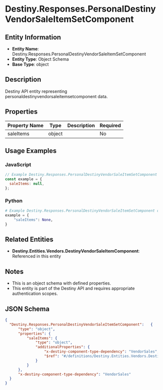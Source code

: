 # Destiny.Responses.PersonalDestinyVendorSaleItemSetComponent

## Entity Information
- **Entity Name**: Destiny.Responses.PersonalDestinyVendorSaleItemSetComponent
- **Entity Type**: Object Schema
- **Base Type**: object

## Description
Destiny API entity representing personaldestinyvendorsaleitemsetcomponent data.

## Properties

| Property Name | Type | Description | Required |
|---------------|------|-------------|----------|
| saleItems | object |  | No |

## Usage Examples

### JavaScript
```javascript
// Example Destiny.Responses.PersonalDestinyVendorSaleItemSetComponent object
const example = {
  saleItems: null,
};
```

### Python
```python
# Example Destiny.Responses.PersonalDestinyVendorSaleItemSetComponent object
example = {
    "saleItems": None,
}
```

## Related Entities
- **Destiny.Entities.Vendors.DestinyVendorSaleItemComponent**: Referenced in this entity

## Notes
- This is an object schema with defined properties.
- This entity is part of the Destiny API and requires appropriate authentication scopes.

## JSON Schema
```json
{
  "Destiny.Responses.PersonalDestinyVendorSaleItemSetComponent":   {
      "type": "object",
      "properties": {
          "saleItems": {
              "type": "object",
              "additionalProperties": {
                  "x-destiny-component-type-dependency": "VendorSales",
                  "$ref": "#/definitions/Destiny.Entities.Vendors.DestinyVendorSaleItemComponent"
              }
          }
      },
      "x-destiny-component-type-dependency": "VendorSales"
  }
}
```
